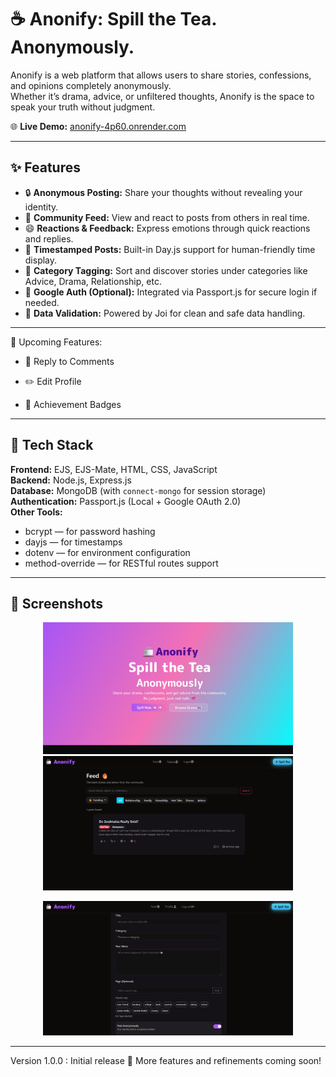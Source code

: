 # ☕ Anonify: Spill the Tea. Anonymously.

Anonify is a web platform that allows users to share stories, confessions, and opinions completely anonymously.  
Whether it’s drama, advice, or unfiltered thoughts, Anonify is the space to speak your truth without judgment.

🌐 **Live Demo:** [anonify-4p60.onrender.com](https://anonify-4p60.onrender.com)

---

## ✨ Features

- 🔒 **Anonymous Posting:** Share your thoughts without revealing your identity.  
- 💬 **Community Feed:** View and react to posts from others in real time.  
- 😄 **Reactions & Feedback:** Express emotions through quick reactions and replies.  
- 📅 **Timestamped Posts:** Built-in Day.js support for human-friendly time display.  
- 🧭 **Category Tagging:** Sort and discover stories under categories like Advice, Drama, Relationship, etc.  
- 🌈 **Google Auth (Optional):** Integrated via Passport.js for secure login if needed.    
- 🧠 **Data Validation:** Powered by Joi for clean and safe data handling.  

---
🧭 Upcoming Features:
- 💬 Reply to Comments

- ✏️ Edit Profile

- 🏅 Achievement Badges


---

## 🧩 Tech Stack

**Frontend:** EJS, EJS-Mate, HTML, CSS, JavaScript  
**Backend:** Node.js, Express.js  
**Database:** MongoDB (with `connect-mongo` for session storage)  
**Authentication:** Passport.js (Local + Google OAuth 2.0)  
**Other Tools:**  
- bcrypt — for password hashing  
- dayjs — for timestamps  
- dotenv — for environment configuration  
- method-override — for RESTful routes support  

---


## 📸 Screenshots  

<p align="center">
  <img src="./screenshots/landingpage.png" alt="Homepage" width="400"/>
  <img src="./screenshots/feed.png" alt="feed" width="400"/>
</p>

<p align="center">
  <img src="./screenshots/createpost.png" alt="Create Post" width="400"/>
  
</p>


---


Version 1.0.0 : Initial release 💜 More features and refinements coming soon!
  
